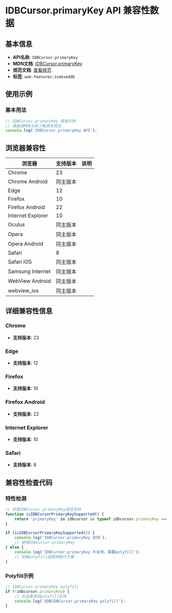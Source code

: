 # IDBCursor.primaryKey API 兼容性数据

## 基本信息

- **API名称**: `IDBCursor.primaryKey`
- **MDN文档**: [IDBCursor.primaryKey](https://developer.mozilla.org/docs/Web/API/IDBCursor/primaryKey)
- **规范文档**: [查看规范](https://w3c.github.io/IndexedDB/#ref-for-dom-idbcursor-primarykey①)
- **标签**: `web-features:indexeddb`

## 使用示例

### 基本用法

```javascript
// IDBCursor.primaryKey 使用示例
// 请查阅MDN文档了解具体用法
console.log('IDBCursor.primaryKey API');
```

## 浏览器兼容性

| 浏览器 | 支持版本 | 说明 |
|--------|----------|------|
| Chrome | 23 |  |
| Chrome Android | 同主版本 |  |
| Edge | 12 |  |
| Firefox | 10 |  |
| Firefox Android | 22 |  |
| Internet Explorer | 10 |  |
| Oculus | 同主版本 |  |
| Opera | 同主版本 |  |
| Opera Android | 同主版本 |  |
| Safari | 8 |  |
| Safari iOS | 同主版本 |  |
| Samsung Internet | 同主版本 |  |
| WebView Android | 同主版本 |  |
| webview_ios | 同主版本 |  |

## 详细兼容性信息

### Chrome

- **支持版本**: 23

### Edge

- **支持版本**: 12

### Firefox

- **支持版本**: 10

### Firefox Android

- **支持版本**: 22

### Internet Explorer

- **支持版本**: 10

### Safari

- **支持版本**: 8

## 兼容性检查代码

### 特性检测

```javascript
// 检查IDBCursor.primaryKey是否支持
function isIDBCursorPrimaryKeySupported() {
    return 'primaryKey' in idbcursor && typeof idbcursor.primaryKey === 'function';
}

if (isIDBCursorPrimaryKeySupported()) {
    console.log('IDBCursor.primaryKey 支持');
    // 使用IDBCursor.primaryKey
} else {
    console.log('IDBCursor.primaryKey 不支持，需要polyfill');
    // 加载polyfill或使用替代方案
}
```

### Polyfill示例

```javascript
// IDBCursor.primaryKey polyfill
if (!idbcursor.primaryKey) {
    // 在这里添加polyfill实现
    console.log('加载IDBCursor.primaryKey polyfill');
}
```

